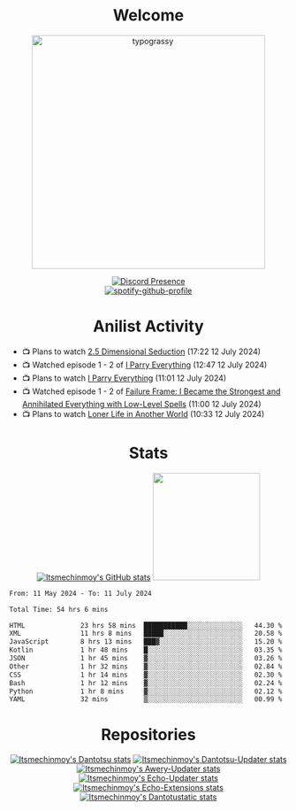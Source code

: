 <div align="center">

# Welcome
<a href="https://github.com/kawarimidoll/typograssy">
    <img alt="typograssy" src="https://typograssy.deno.dev/api?text=%E3%82%88%E3%81%86%E3%81%93%E3%81%9D%E3%81%BF%E3%81%AA%E3%81%95%E3%82%93%20-%20Itsmechinmoy--&&l0=none&l1=82d9d0&l2=027353&l3=038c4c&l4=01402e&bg=none&frame=none&speed=100&comment=" width="421.99">
</a>

[![Discord Presence](https://lanyard.cnrad.dev/api/523539866311720963?theme=dark&bg=Oe1116&animated=false&hideDiscrim=true&borderRadius=30px&hideActivity=whenNotUsed)](https://discord.com/users/523539866311720963)<br>
[![spotify-github-profile](https://spotify-github-profile.kittinanx.com/api/view?uid=31zczwoe3obxakjgkio7anubhkaq&cover_image=true&theme=novatorem&show_offline=true&background_color=121212&interchange=false&bar_color=53b14f&bar_color=ffffff&bar_color_cover=false)](https://spotify-github-profile.vercel.app/api/view?uid=31zczwoe3obxakjgkio7anubhkaq&redirect=true)
</div>

<div align="center">

# Anilist Activity
</div>
<!-- ANILIST_ACTIVITY:start -->

-   📺 Plans to watch [2.5 Dimensional Seduction](https://anilist.co/anime/158559) (17:22 12 July 2024)
-   📺 Watched episode 1 - 2 of [I Parry Everything](https://anilist.co/anime/170695) (12:47 12 July 2024)
-   📺 Plans to watch [I Parry Everything](https://anilist.co/anime/170695) (11:01 12 July 2024)
-   📺 Watched episode 1 - 2 of [Failure Frame: I Became the Strongest and Annihilated Everything with Low-Level Spells](https://anilist.co/anime/173694) (11:00 12 July 2024)
-   📺 Plans to watch [Loner Life in Another World](https://anilist.co/anime/173693) (10:33 12 July 2024)

<!-- ANILIST_ACTIVITY:end -->
<div align="center">
    
# Stats
[![Itsmechinmoy's GitHub stats](https://github-readme-stats.vercel.app/api?username=itsmechinmoy&show_icons=true&theme=algolia)](https://github.com/anuraghazra/github-readme-stats)
<img src="https://github-readme-stackoverflow.vercel.app/?userID=25004176&theme=dark" height="194"/>
</div>
<!--START_SECTION:waka-->

```txt
From: 11 May 2024 - To: 11 July 2024

Total Time: 54 hrs 6 mins

HTML              23 hrs 58 mins  ███████████░░░░░░░░░░░░░░   44.30 %
XML               11 hrs 8 mins   █████░░░░░░░░░░░░░░░░░░░░   20.58 %
JavaScript        8 hrs 13 mins   ███▓░░░░░░░░░░░░░░░░░░░░░   15.20 %
Kotlin            1 hr 48 mins    █░░░░░░░░░░░░░░░░░░░░░░░░   03.35 %
JSON              1 hr 45 mins    ▓░░░░░░░░░░░░░░░░░░░░░░░░   03.26 %
Other             1 hr 32 mins    ▓░░░░░░░░░░░░░░░░░░░░░░░░   02.84 %
CSS               1 hr 14 mins    ▓░░░░░░░░░░░░░░░░░░░░░░░░   02.30 %
Bash              1 hr 12 mins    ▓░░░░░░░░░░░░░░░░░░░░░░░░   02.24 %
Python            1 hr 8 mins     ▓░░░░░░░░░░░░░░░░░░░░░░░░   02.12 %
YAML              32 mins         ▒░░░░░░░░░░░░░░░░░░░░░░░░   00.99 %
```

<!--END_SECTION:waka-->
<div align="center">

# Repositories
[![Itsmechinmoy's Dantotsu stats](https://github-readme-stats.vercel.app/api/pin/?username=itsmechinmoy&repo=dantotsu&show_icons=true&theme=algolia&description_lines_count=1)](https://github.com/itsmechinmoy/dantotsu)
[![Itsmechinmoy's Dantotsu-Updater stats](https://github-readme-stats.vercel.app/api/pin/?username=itsmechinmoy&repo=dantotsu-updater&show_icons=true&theme=algolia&description_lines_count=1)](https://github.com/itsmechinmoy/dantotsu-updater)
[![Itsmechinmoy's Awery-Updater stats](https://github-readme-stats.vercel.app/api/pin/?username=itsmechinmoy&repo=awery-updater&show_icons=true&theme=algolia&description_lines_count=1)](https://github.com/itsmechinmoy/awery-updater)
[![Itsmechinmoy's Echo-Updater stats](https://github-readme-stats.vercel.app/api/pin/?username=itsmechinmoy&repo=echo-updater&show_icons=true&theme=algolia&description_lines_count=1)](https://github.com/itsmechinmoy/echo-updater)
[![Itsmechinmoy's Echo-Extensions stats](https://github-readme-stats.vercel.app/api/pin/?username=itsmechinmoy&repo=echo-extensions&show_icons=true&theme=algolia&description_lines_count=1)](https://github.com/itsmechinmoy/echo-extensions)
[![Itsmechinmoy's Dantotustatic stats](https://github-readme-stats.vercel.app/api/pin/?username=itsmechinmoy&repo=dantotustatic&show_icons=true&theme=algolia&description_lines_count=1)](https://github.com/itsmechinmoy/dantotustatic)
</div>

